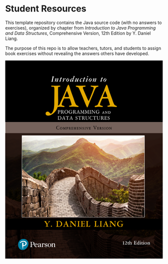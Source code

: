 # Student Resources

This template repository contains the Java source code (with no answers to exercises), organized by chapter from _Introduction to Java Programming and Data Structures_, Comprehensive Version, 12th Edition by Y. Daniel Liang.

The purpose of this repo is to allow teachers, tutors, and students to assign book exercises without revealing the answers others have developed.

![Cover of Introduction to Java Programming and Data Structures by Y. Daniel Liang](cover_plain.svg)

